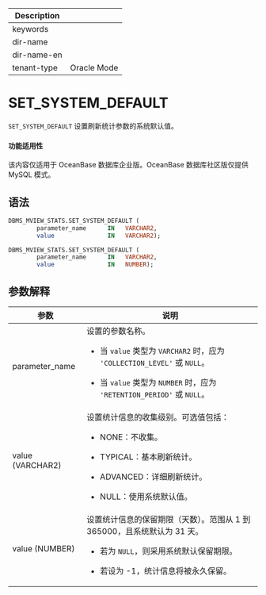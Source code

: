 | Description   |                 |
|---------------|-----------------|
| keywords      |                 |
| dir-name      |                 |
| dir-name-en   |                 |
| tenant-type   | Oracle Mode     |

# SET_SYSTEM_DEFAULT

`SET_SYSTEM_DEFAULT` 设置刷新统计参数的系统默认值。

<main id="notice" >
  <h4>功能适用性</h4>
  <p>该内容仅适用于 OceanBase 数据库企业版。OceanBase 数据库社区版仅提供 MySQL 模式。</p>
</main>

## 语法

```sql
DBMS_MVIEW_STATS.SET_SYSTEM_DEFAULT (
		parameter_name	    IN   VARCHAR2,
		value               IN   VARCHAR2);

DBMS_MVIEW_STATS.SET_SYSTEM_DEFAULT (
		parameter_name	    IN   VARCHAR2,
		value               IN   NUMBER);
```

## 参数解释

| **参数**         | **说明**                                                                                         |
|------------------|--------------------------------------------------------------------------------------------------|
| parameter_name   | 设置的参数名称。<ul><li>当 `value` 类型为 `VARCHAR2` 时，应为 `'COLLECTION_LEVEL'` 或 `NULL`。</ul></li><ul><li>当 `value` 类型为 `NUMBER` 时，应为 `'RETENTION_PERIOD'` 或 `NULL`。</ul></li> |
| value (VARCHAR2) | 设置统计信息的收集级别。可选值包括：<ul><li>NONE：不收集。</ul></li><ul><li>TYPICAL：基本刷新统计。</ul></li><ul><li>ADVANCED：详细刷新统计。</ul></li><ul><li>NULL：使用系统默认值。</ul></li> |
| value (NUMBER)   | 设置统计信息的保留期限（天数）。范围从 1 到 365000，且系统默认为 31 天。<ul><li>若为 `NULL`，则采用系统默认保留期限。</ul></li><ul><li>若设为 -1，统计信息将被永久保留。</ul></li> |
